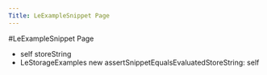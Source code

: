 ---Title: LeExampleSnippet Page---#LeExampleSnippet Page- self storeString- LeStorageExamples new assertSnippetEqualsEvaluatedStoreString: self